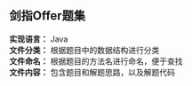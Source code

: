 ## 剑指Offer题集  
**实现语言：** Java  
**文件分类：** 根据题目中的数据结构进行分类  
**文件命名：** 根据题目的方法名进行命名，便于查找  
**文件内容：** 包含题目和解题思路，以及解题代码  
